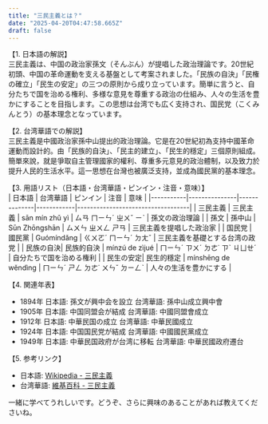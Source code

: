 ```yaml
---
title: "三民主義とは？"
date: "2025-04-20T04:47:58.665Z"
draft: false
---
```


【1. 日本語の解説】  
三民主義は、中国の政治家孫文（そんぶん）が提唱した政治理論です。20世紀初頭、中国の革命運動を支える基盤として考案されました。「民族の自決」「民権の確立」「民生の安定」の三つの原則から成り立っています。簡単に言うと、自分たちで国を治める権利、多様な意見を尊重する政治の仕組み、人々の生活を豊かにすることを目指します。この思想は台湾でも広く支持され、国民党（こくみんとう）の基本理念となっています。

【2. 台湾華語での解説】  
三民主義是中國政治家孫中山提出的政治理論。它是在20世紀初為支持中國革命運動而設計的。由「民族的自決」、「民主的建立」、「民生的穩定」三個原則組成。簡單來說，就是爭取自主管理國家的權利、尊重多元意見的政治體制，以及致力於提升人民的生活水平。這一思想在台灣也被廣泛支持，並成為國民黨的基本理念。

【3. 用語リスト（日本語・台湾華語・ピンイン・注音・意味）】  
| 日本語    | 台湾華語      | ピンイン     | 注音       | 意味                              |
|-----------|---------------|--------------|------------|-----------------------------------|
| 三民主義  | 三民主義     | sān mín zhǔ yì | ㄙㄢ ㄇㄧㄣˊ ㄓㄨˇ ㄧˋ | 孫文の政治理論                   |
| 孫文      | 孫中山       | Sūn Zhōngshān | ㄙㄨㄣ ㄓㄨㄥ ㄕㄢ | 三民主義を提唱した政治家         |
| 国民党    | 國民黨       | Guómíndǎng   | ㄍㄨㄛˊ ㄇㄧㄣˊ ㄉㄤˇ | 三民主義を基礎とする台湾の政党   |
| 民族の自決| 民族的自決   | mínzú de zìjué | ㄇㄧㄣˊ ㄗㄨˊ ㄉㄜ˙ ㄗˋ ㄐㄩㄝˊ | 自分たちで国を治める権利       |
| 民生の安定| 民生的穩定   | mínshēng de wěndìng | ㄇㄧㄣˊ ㄕㄥ ㄉㄜ˙ ㄨㄣˇ ㄉㄧㄥˋ | 人々の生活を豊かにする          |

【4. 関連年表】  
- 1894年   日本語: 孫文が興中会を設立   台湾華語: 孫中山成立興中會  
- 1905年   日本語: 中国同盟会が結成    台湾華語: 中國同盟會成立  
- 1912年   日本語: 中華民国の成立      台湾華語: 中華民國成立  
- 1924年   日本語: 中国国民党が結成    台湾華語: 中國國民黨成立  
- 1949年   日本語: 中華民国政府が台湾に移転  台湾華語: 中華民國政府遷台  

【5. 参考リンク】  
- 日本語: [Wikipedia - 三民主義](https://ja.wikipedia.org/wiki/%E4%B8%89%E6%B0%91%E4%B8%BB%E7%BE%A9)  
- 台湾華語: [維基百科 - 三民主義](https://zh.wikipedia.org/wiki/%E4%B8%89%E6%B0%91%E4%B8%BB%E7%BE%A9)

一緒に学べてうれしいです。どうぞ、さらに興味のあることがあれば教えてくださいね。